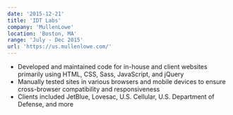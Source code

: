 ```yaml
---
date: '2015-12-21'
title: 'IDT Labs'
company: 'MullenLowe'
location: 'Boston, MA'
range: 'July - Dec 2015'
url: 'https://us.mullenlowe.com/'
---
```


- Developed and maintained code for in-house and client websites primarily using HTML, CSS, Sass, JavaScript, and jQuery
- Manually tested sites in various browsers and mobile devices to ensure cross-browser compatibility and responsiveness
- Clients included JetBlue, Lovesac, U.S. Cellular, U.S. Department of Defense, and more
